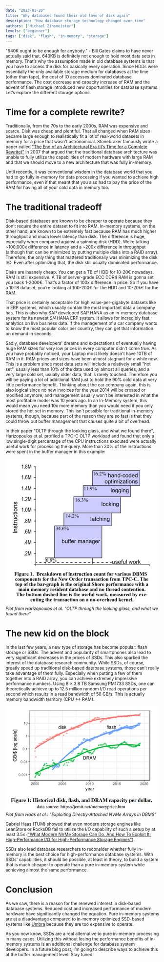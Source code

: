 ```yaml
---
date: "2023-01-20"
title: "Why databases found their old love of disk again"
description: "How database storage technology changed over time"
authors: ["Michael Zinsmeister"]
levels: ["beginner"]
tags: ["disk", "flash", "in-memory", "storage"]
---
```


"640K ought to be enough for anybody." - Bill Gates claims to have never actually said that. 640KB is definitely not enough to hold most data sets in memory. That’s why the assumption made in old database systems is that you have to access the disk for basically every operation. Since HDDs were essentially the only available storage medium for databases at the time (other than tape), the cost of IO accesses dominated database performance. The cost decrease and capacity increase of RAM and the advent of flash storage introduced new opportunities for database systems. Let’s explore the different storage options.

# Time for a complete rewrite?

Traditionally, from the 70s to the early 2000s, RAM was expensive and scarce. Disk was cheap and plentiful. That all changed when RAM sizes became large enough to realistically fit a lot of real-world datasets in memory for a price that wasn't astronomical. Stonebraker famously wrote a paper called ["The End of an Architectural Era (It’s Time for a Complete Rewrite)"](https://www.vldb.org/conf/2007/papers/industrial/p1150-stonebraker.pdf) in 2007 that argued that the traditional database architecture was unable to fully utilize the capabilities of modern hardware with large RAM and that we should move to a new architecture that was fully in-memory.

Until recently, it was conventional wisdom in the database world that you had to go fully in-memory for data processing if you wanted to achieve high performance, even if that meant that you also had to pay the price of the RAM for having all of your cold data in memory too.

# The traditional tradeoff

Disk-based databases are known to be cheaper to operate because they don’t require the entire dataset to fit into RAM. In-memory systems, on the other hand, are known to be extremely fast because RAM has much higher throughput and much lower latency than disk. The difference is huge, especially when compared against a spinning disk (HDD). We’re talking ~100,000x difference in latency and a ~200x difference in throughput (although that can be minimized by putting multiple disks into a RAID array). Therefore, the only thing that mattered traditionally was minimizing the disk I/O. Even after optimizing that, the disk still usually dominated performance.

Disks are insanely cheap. You can get a TB of HDD for 10-20€ nowadays. RAM is still expensive. A TB of server-grade ECC DDR4 RAM is gonna set you back 1-2000€. That’s a factor of 100x difference in price. So if you have a 10TB dataset, you’re looking at 100-200€ for the HDD and 10-20k€ for the RAM.

That price is certainly acceptable for high value-per-gigabyte datasets like in ERP systems, which usually contain the most important data a company has. This is also why SAP developed SAP HANA as an in-memory database system for its newest S/4HANA ERP system. It allows for incredibly fast analytics on live business data. If the management of a car company wants to know the most popular color per country, they can get that information on demand in seconds.

Sadly, database developers' dreams and expectations of eventually having huge RAM sizes for very low prices in every computer didn't come true. As you have probably noticed, your Laptop most likely doesn't have 10TB of RAM in it. RAM prices and sizes have been almost stagnant for a while now. This is a problem since most data sets will include a relatively small "hot set", usually less than 10% of the data used by almost all queries, and a very large cold set, usually older data, that is rarely touched. Therefore you will be paying a lot of additional RAM just to hold the 90% cold data at very little performance benefit. Thinking about the car company again, this is also logical since no new invoices for the year 2014 will be created or modified anymore, and management usually won’t be interested in what the most profitable model was 10 years ago. In an In-Memory system, this would mean you need 10x more memory than you would need if you only stored the hot set in memory. This isn't possible for traditional in-memory systems, though, because part of the reason they are so fast is that they could throw out buffer management that causes quite a bit of overhead.

In their paper "OLTP through the looking glass, and what we found there", Harizopoulos et al. profiled a TPC-C OLTP workload and found that only a low single-digit percentage of the CPU instructions executed were actually useful work for processing the query. More than 30% of the instructions were spent in the buffer manager in this example:

![Plot from  Harizopoulos et al. "OLTP through the looking glass, and what we found there"](OLTP-breakdown.png)
*Plot from  Harizopoulos et al. "OLTP through the looking glass, and what we found there"*

# The new kid on the block

In the last few years, a new type of storage has become popular: flash storage or SSDs. The advent and popularity of smartphones also lead to very significant decreases in the prices of SSDs. This also sparked the interest of the database research community. While SSDs, of course, greatly speed up traditional disk-based database systems, those can’t really take advantage of them fully. Especially when putting a few of them together into a RAID array, you can achieve extremely impressive performance numbers. Using 8 × 3.8 TB Samsung PM1733 SSDs, one can theoretically achieve up to 12.5 million random I/O read operations per second which results in a read bandwidth of 50 GB/s. This is actually memory bandwidth territory (CPU <-> RAM).

![Storage prices of HDDs, SSDs and RAM over time](storage-prices.png)
*Plot from Haas et al.: "Exploiting Directly-Attached NVMe Arrays in DBMS"*

Gabriel Haas (TUM) showed that even modern storage engines like LeanStore or RocksDB fail to utilize the I/O capability of such a setup by at least 3.5x (["What Modern NVMe Storage Can Do, And How To Exploit It: High-Performance I/O for High-Performance Storage Engines"](https://www.vldb.org/pvldb/vol16/p2090-haas.pdf)).

SSDs also lead database researchers to reconsider whether fully in-memory is the best choice for high-performance database systems. With SSDs' capabilities, it should be possible, at least in theory, to build a system that is much cheaper to operate than a pure in-memory system while achieving almost the same performance.

# Conclusion

As we saw, there is a reason for the renewed interest in disk-based database systems. Reduced cost and increased performance of modern hardware have significantly changed the equation. Pure in-memory systems are at a disadvantage compared to in-memory optimized SSD-based systems like [Umbra](https://umbra-db.com) because they are too expensive to operate. 

As you now know, SSDs are a real alternative to pure in-memory processing in many cases. Utilizing this without losing the performance benefits of in-memory systems is an additional challenge for database system developers. In a future blog post, I’m going to describe ways to achieve this at the buffer management level. Stay tuned!
